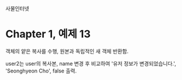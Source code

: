 
사물인터넷

Chapter 1, 예제 13
================================

객체의 얕은 복사를 수행, 원본과 독립적인 새 객체 반환함.

user2는 user의 복사본, name 변경 후 비교하여 '유저 정보가 변경되었습니다.', 'Seonghyeon Cho', false 출력.